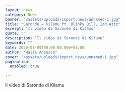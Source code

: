 ```yaml
---
layout: news
category: News
banner: "/assets/uploads/import.news/unnamed-1.jpg"
title: "Saronde – Kilamu ft. Blinky Bill, Idd Aziz"
excerpt: "Il video di Saronde di Kilamu"
quote: ""
description: "Il video di Saronde di Kilamu"
keywords: ""
date: 2020-01-09T00:00:00.000+01:00
author: "Haile Anbessa"
cover: "/assets/uploads/import.news/unnamed-1.jpg"
pagination:
  enabled: true

---
```


Il video di Saronde di Kilamu
